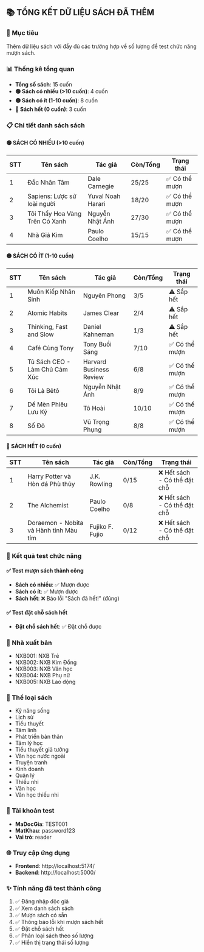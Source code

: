 ## 📚 TỔNG KẾT DỮ LIỆU SÁCH ĐÃ THÊM

### 🎯 Mục tiêu

Thêm dữ liệu sách với đầy đủ các trường hợp về số lượng để test chức năng mượn sách.

### 📊 Thống kê tổng quan

- **Tổng số sách**: 15 cuốn
- **🟢 Sách có nhiều (>10 cuốn)**: 4 cuốn
- **🟡 Sách có ít (1-10 cuốn)**: 8 cuốn
- **🔴 Sách hết (0 cuốn)**: 3 cuốn

### 📋 Chi tiết danh sách sách

#### 🟢 SÁCH CÓ NHIỀU (>10 cuốn)

| STT | Tên sách                       | Tác giả           | Còn/Tổng | Trạng thái     |
| --- | ------------------------------ | ----------------- | -------- | -------------- |
| 1   | Đắc Nhân Tâm                   | Dale Carnegie     | 25/25    | ✅ Có thể mượn |
| 2   | Sapiens: Lược sử loài người    | Yuval Noah Harari | 18/20    | ✅ Có thể mượn |
| 3   | Tôi Thấy Hoa Vàng Trên Cỏ Xanh | Nguyễn Nhật Ánh   | 27/30    | ✅ Có thể mượn |
| 4   | Nhà Giả Kim                    | Paulo Coelho      | 15/15    | ✅ Có thể mượn |

#### 🟡 SÁCH CÓ ÍT (1-10 cuốn)

| STT | Tên sách                      | Tác giả                 | Còn/Tổng | Trạng thái     |
| --- | ----------------------------- | ----------------------- | -------- | -------------- |
| 1   | Muôn Kiếp Nhân Sinh           | Nguyên Phong            | 3/5      | ⚠️ Sắp hết     |
| 2   | Atomic Habits                 | James Clear             | 2/4      | ⚠️ Sắp hết     |
| 3   | Thinking, Fast and Slow       | Daniel Kahneman         | 1/3      | ⚠️ Sắp hết     |
| 4   | Café Cùng Tony                | Tony Buổi Sáng          | 7/10     | ✅ Có thể mượn |
| 5   | Tủ Sách CEO - Làm Chủ Cảm Xúc | Harvard Business Review | 6/8      | ✅ Có thể mượn |
| 6   | Tôi Là Bêtô                   | Nguyễn Nhật Ánh         | 8/9      | ✅ Có thể mượn |
| 7   | Dế Mèn Phiêu Lưu Ký           | Tô Hoài                 | 10/10    | ✅ Có thể mượn |
| 8   | Số Đỏ                         | Vũ Trọng Phụng          | 8/8      | ✅ Có thể mượn |

#### 🔴 SÁCH HẾT (0 cuốn)

| STT | Tên sách                               | Tác giả         | Còn/Tổng | Trạng thái                   |
| --- | -------------------------------------- | --------------- | -------- | ---------------------------- |
| 1   | Harry Potter và Hòn đá Phù thủy        | J.K. Rowling    | 0/15     | ❌ Hết sách - Có thể đặt chỗ |
| 2   | The Alchemist                          | Paulo Coelho    | 0/8      | ❌ Hết sách - Có thể đặt chỗ |
| 3   | Doraemon - Nobita và Hành tinh Màu tím | Fujiko F. Fujio | 0/12     | ❌ Hết sách - Có thể đặt chỗ |

### 🧪 Kết quả test chức năng

#### ✅ Test mượn sách thành công

- **Sách có nhiều**: ✅ Mượn được
- **Sách có ít**: ✅ Mượn được
- **Sách hết**: ❌ Báo lỗi "Sách đã hết!" (đúng)

#### ✅ Test đặt chỗ sách hết

- **Đặt chỗ sách hết**: ✅ Đặt chỗ được

### 📂 Nhà xuất bản

- NXB001: NXB Trẻ
- NXB002: NXB Kim Đồng
- NXB003: NXB Văn học
- NXB004: NXB Phụ nữ
- NXB005: NXB Lao động

### 🎨 Thể loại sách

- Kỹ năng sống
- Lịch sử
- Tiểu thuyết
- Tâm linh
- Phát triển bản thân
- Tâm lý học
- Tiểu thuyết giả tưởng
- Văn học nước ngoài
- Truyện tranh
- Kinh doanh
- Quản lý
- Thiếu nhi
- Văn học
- Văn học thiếu nhi

### 🔑 Tài khoản test

- **MaDocGia**: TEST001
- **MatKhau**: password123
- **Vai trò**: reader

### 🌐 Truy cập ứng dụng

- **Frontend**: http://localhost:5174/
- **Backend**: http://localhost:5000/

### ✨ Tính năng đã test thành công

1. ✅ Đăng nhập độc giả
2. ✅ Xem danh sách sách
3. ✅ Mượn sách có sẵn
4. ✅ Thông báo lỗi khi mượn sách hết
5. ✅ Đặt chỗ sách hết
6. ✅ Phân loại sách theo số lượng
7. ✅ Hiển thị trạng thái số lượng
